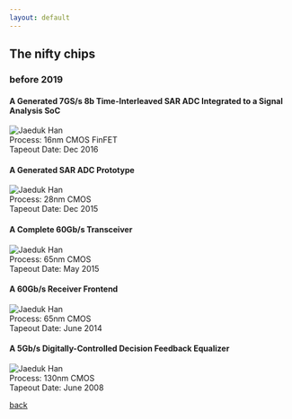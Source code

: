 ```yaml
---
layout: default
---
```


## The nifty chips

### before 2019

#### A Generated 7GS/s 8b Time-Interleaved SAR ADC Integrated to a Signal Analysis SoC
![Jaeduk Han](https://raw.githubusercontent.com/jdhan/jdhan.github.io/master/assets/img/chips/5_adc.jpg)  
Process: 16nm CMOS FinFET  
Tapeout Date: Dec 2016

#### A Generated SAR ADC Prototype
![Jaeduk Han](https://raw.githubusercontent.com/jdhan/jdhan.github.io/master/assets/img/chips/4_adc.jpg)  
Process: 28nm CMOS  
Tapeout Date: Dec 2015

#### A Complete 60Gb/s Transceiver
![Jaeduk Han](https://raw.githubusercontent.com/jdhan/jdhan.github.io/master/assets/img/chips/3_60trx.png)  
Process: 65nm CMOS  
Tapeout Date: May 2015

#### A 60Gb/s Receiver Frontend
![Jaeduk Han](https://raw.githubusercontent.com/jdhan/jdhan.github.io/master/assets/img/chips/2_60rxfe.jpg)  
Process: 65nm CMOS  
Tapeout Date: June 2014

#### A 5Gb/s Digitally-Controlled Decision Feedback Equalizer
![Jaeduk Han](https://raw.githubusercontent.com/jdhan/jdhan.github.io/master/assets/img/chips/1_dcdfe.jpg)  
Process: 130nm CMOS  
Tapeout Date: June 2008

[back](./)
